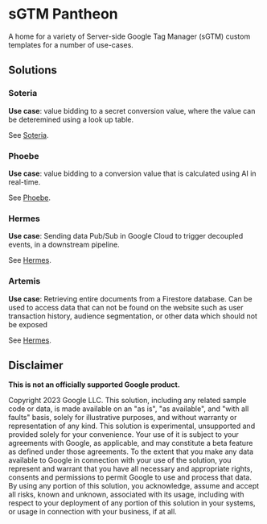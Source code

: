 # sGTM Pantheon

A home for a variety of Server-side Google Tag Manager (sGTM) custom templates
for a number of use-cases.

## Solutions

### Soteria

**Use case**: value bidding to a secret conversion value, where the value can be
deteremined using a look up table.

See [Soteria](https://github.com/google-marketing-solutions/gps_soteria).

### Phoebe

**Use case**: value bidding to a conversion value that is calculated using AI in
real-time.

See [Phoebe](https://github.com/google-marketing-solutions/gps-phoebe).

### Hermes

**Use case**: Sending data Pub/Sub in Google Cloud to trigger decoupled events,
in a downstream pipeline.

See [Hermes](./sgtm/hermes/README.md).

### Artemis

**Use case**: Retrieving entire documents from a Firestore database. Can be used
to access data that can not be found on the website such as user transaction 
history, audience segmentation, or other data which should not be exposed

See [Hermes](./sgtm/hermes/README.md).

## Disclaimer
__This is not an officially supported Google product.__

Copyright 2023 Google LLC. This solution, including any related sample code or
data, is made available on an "as is", "as available", and "with all faults"
basis, solely for illustrative purposes, and without warranty or representation
of any kind. This solution is experimental, unsupported and provided solely for
your convenience. Your use of it is subject to your agreements with Google, as
applicable, and may constitute a beta feature as defined under those agreements.
To the extent that you make any data available to Google in connection with your
use of the solution, you represent and warrant that you have all necessary and
appropriate rights, consents and permissions to permit Google to use and process
that data. By using any portion of this solution, you acknowledge, assume and
accept all risks, known and unknown, associated with its usage, including with
respect to your deployment of any portion of this solution in your systems, or
usage in connection with your business, if at all.
